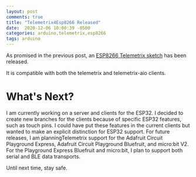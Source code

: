 ```yaml
---
layout: post
comments: true
title: "Telemetrix4Esp8266 Released"
date:  2020-12-06 10:00:39 -0500
categories: arduino,telemetrix,esp8266
tags: arduino
---
```


As promised in the previous post, an [ESP8266 Telemetrix sketch](https://github.com/MrYsLab/Telemetrix4Esp8266)
has been released.

It is compatible with both the telemetrix and telemetrix-aio clients.

# What's Next?
I am currently working on a server and clients for the ESP32. I decided to create new 
branches for the clients because of specific  ESP32 features, such as touch pins. 
I could have put these features in the current clients but wanted to make an explicit distinction for ESP32 support.
For future releases, I am planningTelemetrix support for the Adafruit Circuit 
Playground Express, Adafruit Circuit Playground Bluefruit, and micro:bit V2. For the 
Playground Express Bluefruit and micro:bit, I plan to support both serial and BLE data transports.

Until next time, stay safe.